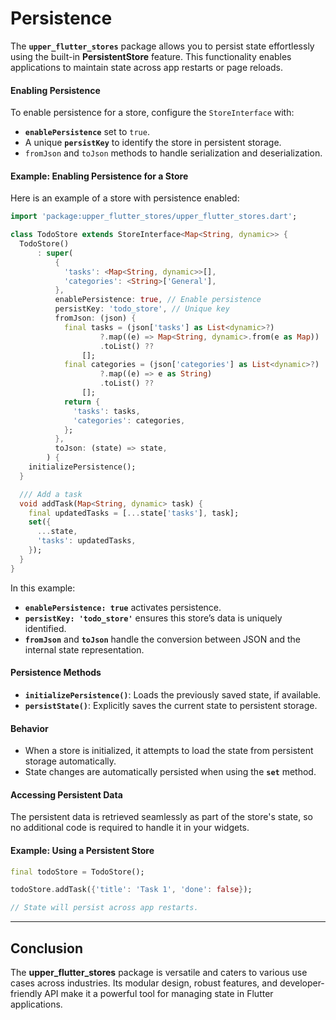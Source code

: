 # Persistence

The **`upper_flutter_stores`** package allows you to persist state effortlessly using the built-in **PersistentStore** feature. This functionality enables applications to maintain state across app restarts or page reloads.

#### Enabling Persistence
To enable persistence for a store, configure the `StoreInterface` with:
- **`enablePersistence`** set to `true`.
- A unique **`persistKey`** to identify the store in persistent storage.
- `fromJson` and `toJson` methods to handle serialization and deserialization.

#### Example: Enabling Persistence for a Store
Here is an example of a store with persistence enabled:

```dart
import 'package:upper_flutter_stores/upper_flutter_stores.dart';

class TodoStore extends StoreInterface<Map<String, dynamic>> {
  TodoStore()
      : super(
          {
            'tasks': <Map<String, dynamic>>[],
            'categories': <String>['General'],
          },
          enablePersistence: true, // Enable persistence
          persistKey: 'todo_store', // Unique key
          fromJson: (json) {
            final tasks = (json['tasks'] as List<dynamic>?)
                    ?.map((e) => Map<String, dynamic>.from(e as Map))
                    .toList() ??
                [];
            final categories = (json['categories'] as List<dynamic>?)
                    ?.map((e) => e as String)
                    .toList() ??
                [];
            return {
              'tasks': tasks,
              'categories': categories,
            };
          },
          toJson: (state) => state,
        ) {
    initializePersistence();
  }

  /// Add a task
  void addTask(Map<String, dynamic> task) {
    final updatedTasks = [...state['tasks'], task];
    set({
      ...state,
      'tasks': updatedTasks,
    });
  }
}
```

In this example:
- **`enablePersistence: true`** activates persistence.
- **`persistKey: 'todo_store'`** ensures this store’s data is uniquely identified.
- **`fromJson`** and **`toJson`** handle the conversion between JSON and the internal state representation.

#### Persistence Methods
- **`initializePersistence()`**: Loads the previously saved state, if available.
- **`persistState()`**: Explicitly saves the current state to persistent storage.

#### Behavior
- When a store is initialized, it attempts to load the state from persistent storage automatically.
- State changes are automatically persisted when using the **`set`** method.

#### Accessing Persistent Data
The persistent data is retrieved seamlessly as part of the store's state, so no additional code is required to handle it in your widgets.

#### Example: Using a Persistent Store
```dart
final todoStore = TodoStore();

todoStore.addTask({'title': 'Task 1', 'done': false});

// State will persist across app restarts.
```

---

## Conclusion
The **upper_flutter_stores** package is versatile and caters to various use cases across industries. Its modular design, robust features, and developer-friendly API make it a powerful tool for managing state in Flutter applications.
